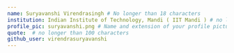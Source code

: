```yaml
---
name: Suryavanshi Virendrasingh # No longer than 18 characters
institution: Indian Institute of Technology, Mandi ( IIT Mandi ) # no longer than 58 characters
profile_pic: suryavanshi.png # Name and extension of your profile picture(ex. mona.png)
quote:  # no longer than 100 characters
github_user: virendrasuryavanshi
---
```

